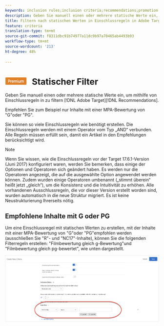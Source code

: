 ```yaml
---
keywords: inclusion rules;inclusion criteria;recommendations;promotion;promotions;dynamic filtering;static;static filter
description: Geben Sie manuell einen oder mehrere statische Werte ein, um nach Einschlussregeln in Adobe Target Recommendations zu filtern.
title: Filtern nach statischen Werten in Einschlussregeln in Adobe Target Recommendations
feature: criteria
translation-type: tm+mt
source-git-commit: f8311dbc91b74977a11dc9b97a70465ab4493b93
workflow-type: tm+mt
source-wordcount: '213'
ht-degree: 48%

---
```



# ![PREMIUM](/help/assets/premium.png) Statischer Filter

Geben Sie manuell einen oder mehrere statische Werte ein, um mithilfe von Einschlussregeln in zu filtern [!DNL Adobe Target][!DNL Recommendations].

Empfehlen Sie zum Beispiel nur Inhalte mit einer MPA-Bewertung von &quot;G&quot;oder &quot;PG&quot;.

Sie können so viele Einschlussregeln wie benötigt erstellen. Die Einschlussregeln werden mit einem Operator vom Typ „AND“ verbunden. Alle Regeln müssen erfüllt sein, damit ein Artikel in den Empfehlungen berücksichtigt wird.

>[!NOTE]
>
>Wenn Sie wissen, wie die Einschlussregeln vor der Target 17.6.1-Version (Juni 2017) konfiguriert waren, werden Sie bemerken, dass einige der Optionen und Operatoren sich geändert haben. Es werden nur die Operatoren angezeigt, die auf die ausgewählte Option angewendet werden können. Zudem wurden einige Operatoren umbenannt („stimmt überein“ heißt jetzt „gleich“), um die Konsistenz und die Intuitivität zu erhöhen. Alle vorhandenen Ausschlussregeln, die vor dieser Version erstellt worden sind, wurden automatisch in die neue Struktur migriert. Es ist keine Neustrukturierung Ihrerseits nötig.

## Empfohlene Inhalte mit G oder PG

Um eine Einschlussregel mit statischen Werten zu erstellen, mit der Inhalte mit einer MPA-Bewertung von &quot;G&quot;oder &quot;PG&quot;empfohlen werden (ausschließen Sie &quot;R&quot;- und &quot;NC17&quot;-Inhalte), können Sie die folgenden Filterregeln erstellen: &quot;Filmbewertung gleich g-Bewertung&quot;und &quot;Filmbewertung gleich pg-bewertet&quot;, wie unten dargestellt.

![Beispiel für Filmbewertung](/help/c-recommendations/c-algorithms/assets/movies.png)

